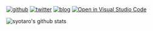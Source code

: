 [![github](https://img.shields.io/github/followers/syotaro?label=Follow%20%40syotaro=social)](https://github.com/syotaro)
[![twitter](https://img.shields.io/twitter/follow/syotaro85?style=social)](https://twitter.com/syotaro85)
[![blog](https://img.shields.io/badge/blog-syotaro.github.io-B39DDB?style=flat-square)](https://syotaro.github.io/)
[![Open in Visual Studio Code](https://img.shields.io/static/v1?logo=visualstudiocode&label=&message=Open%20in%20Visual%20Studio%20Code&labelColor=2c2c32&color=007acc&logoColor=007acc)](https://open.vscode.dev/syotaro/syotaro)

![syotaro's github stats](https://github-readme-stats.vercel.app/api?username=syotaro&show_icons=true&theme=cobalt&count_private=true)

